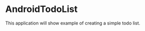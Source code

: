 AndroidTodoList
===============

This application will show example of creating a simple todo list. 
